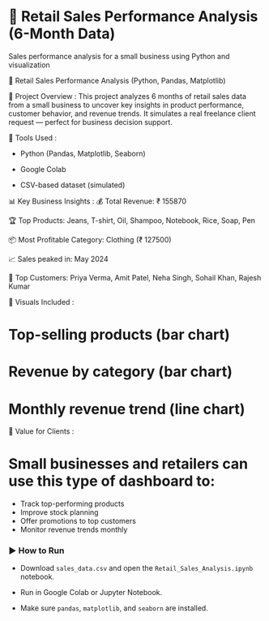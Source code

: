 # 🛒 Retail Sales Performance Analysis (6-Month Data)

 Sales performance analysis for a small business using Python and visualization
 
 📌 Retail Sales Performance Analysis (Python, Pandas, Matplotlib)

📁 Project Overview :
This project analyzes 6 months of retail sales data from a small business to uncover key insights in product performance, customer behavior, and revenue trends.
It simulates a real freelance client request — perfect for business decision support.

🧰 Tools Used :
* Python (Pandas, Matplotlib, Seaborn)
  
* Google Colab
  
* CSV-based dataset (simulated)

📊 Key Business Insights :
💰 Total Revenue: ₹ 155870

🏆 Top Products: Jeans, T-shirt, Oil, Shampoo, Notebook, Rice, Soap, Pen

📦 Most Profitable Category: Clothing (₹ 127500)

📈 Sales peaked in: May 2024

👤 Top Customers: Priya Verma, Amit Patel, Neha Singh, Sohail Khan, Rajesh Kumar

📌 Visuals Included :
# Top-selling products (bar chart)

# Revenue by category (bar chart)

# Monthly revenue trend (line chart)

🎯 Value for Clients :
# Small businesses and retailers can use this type of dashboard to:
* Track top-performing products
* Improve stock planning
* Offer promotions to top customers
* Monitor revenue trends monthly

### ▶️ How to Run
- Download `sales_data.csv` and open the `Retail_Sales_Analysis.ipynb` notebook.
  
- Run in Google Colab or Jupyter Notebook.
  
- Make sure `pandas`, `matplotlib`, and `seaborn` are installed.

